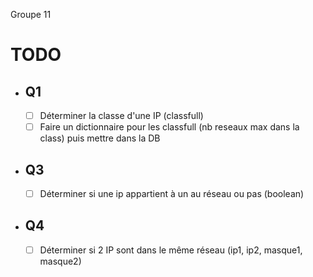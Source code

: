 Groupe 11

# TODO

- ## Q1
  - [ ] Déterminer la classe d'une IP (classfull)
  - [ ] Faire un dictionnaire pour les classfull (nb reseaux max dans la class) puis mettre dans la DB
- ## Q3
  - [ ] Déterminer si une ip appartient à un au réseau ou pas (boolean)
- ## Q4
  - [ ] Déterminer si 2 IP sont dans le même réseau (ip1, ip2, masque1, masque2)
